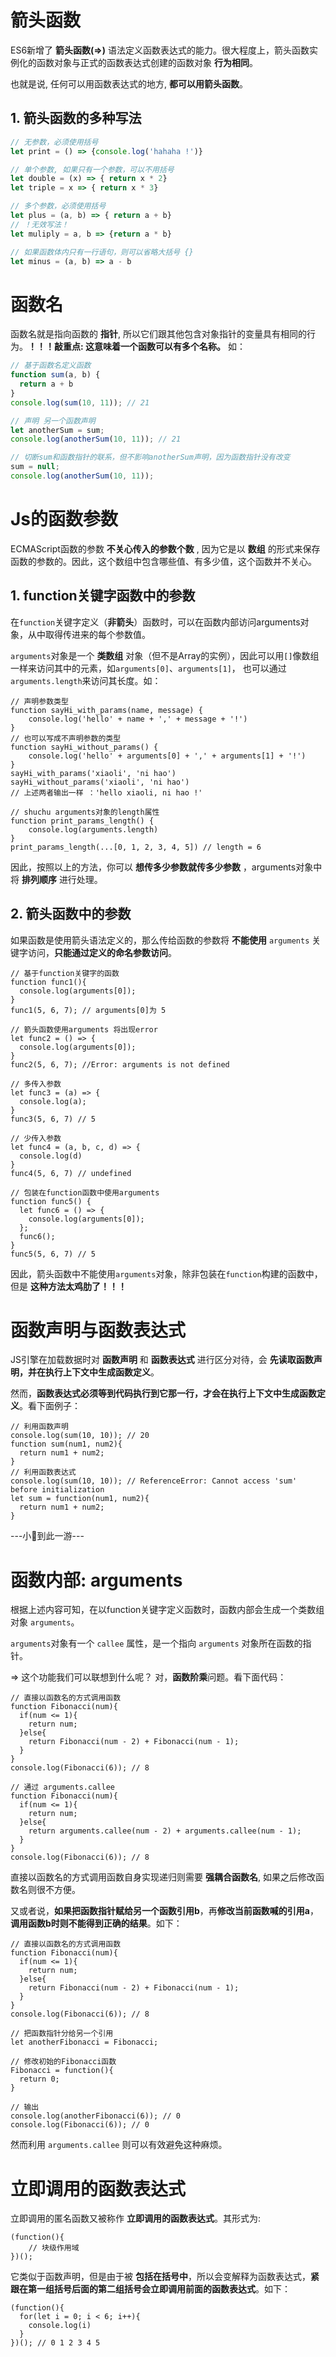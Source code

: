 # 箭头函数
ES6新增了 **箭头函数(=>)** 语法定义函数表达式的能力。很大程度上，箭头函数实例化的函数对象与正式的函数表达式创建的函数对象 **行为相同**。  

也就是说, 任何可以用函数表达式的地方, **都可以用箭头函数**。  
## 1. 箭头函数的多种写法
```JavaScript
// 无参数，必须使用括号
let print = () => {console.log('hahaha !')}

// 单个参数, 如果只有一个参数，可以不用括号
let double = (x) => { return x * 2}
let triple = x => { return x * 3}

// 多个参数，必须使用括号
let plus = (a, b) => { return a + b}
// ！无效写法！
let muliply = a, b => {return a * b}

// 如果函数体内只有一行语句，则可以省略大括号 {}
let minus = (a, b) => a - b
```

# 函数名
函数名就是指向函数的 **指针**, 所以它们跟其他包含对象指针的变量具有相同的行为。**！！！敲重点: 这意味着一个函数可以有多个名称。** 如：
```JavaScript
// 基于函数名定义函数
function sum(a, b) {
  return a + b
}
console.log(sum(10, 11)); // 21

// 声明 另一个函数声明
let anotherSum = sum;
console.log(anotherSum(10, 11)); // 21

// 切断sum和函数指针的联系，但不影响anotherSum声明，因为函数指针没有改变
sum = null;
console.log(anotherSum(10, 11));
```

# Js的函数参数
ECMAScript函数的参数 **不关心传入的参数个数** , 因为它是以 **数组** 的形式来保存函数的参数的。因此，这个数组中包含哪些值、有多少值，这个函数并不关心。
## 1. function关键字函数中的参数
在`function`关键字定义（**非箭头**）函数时，可以在函数内部访问arguments对象，从中取得传进来的每个参数值。  

`arguments`对象是一个 **类数组** 对象（但不是Array的实例），因此可以用`[]`像数组一样来访问其中的元素，如`arguments[0]`、`arguments[1]`， 也可以通过`arguments.length`来访问其长度。如：
```JS
// 声明参数类型
function sayHi_with_params(name, message) {
    console.log('hello' + name + ',' + message + '!')
}
// 也可以写成不声明参数的类型
function sayHi_without_params() {
    console.log('hello' + arguments[0] + ',' + arguments[1] + '!')
}
sayHi_with_params('xiaoli', 'ni hao')
sayHi_without_params('xiaoli', 'ni hao')
// 上述两者输出一样 ：'hello xiaoli, ni hao !'

// shuchu arguments对象的length属性
function print_params_length() {
    console.log(arguments.length)
}
print_params_length(...[0, 1, 2, 3, 4, 5]) // length = 6 
```
因此，按照以上的方法，你可以 **想传多少参数就传多少参数** ，arguments对象中将 **排列顺序** 进行处理。

## 2. 箭头函数中的参数
如果函数是使用箭头语法定义的，那么传给函数的参数将 **不能使用** `arguments` 关键字访问，**只能通过定义的命名参数访问**。
```JS
// 基于function关键字的函数
function func1(){
  console.log(arguments[0]);
}
func1(5, 6, 7); // arguments[0]为 5

// 箭头函数使用arguments 将出现error
let func2 = () => {
  console.log(arguments[0]);
}
func2(5, 6, 7); //Error: arguments is not defined

// 多传入参数
let func3 = (a) => {
  console.log(a);
}
func3(5, 6, 7) // 5

// 少传入参数
let func4 = (a, b, c, d) => {
  console.log(d)
}
func4(5, 6, 7) // undefined

// 包装在function函数中使用arguments
function func5() {
  let func6 = () => {
    console.log(arguments[0]);
  };
  func6();
}
func5(5, 6, 7) // 5
```
因此，箭头函数中不能使用`arguments`对象，除非包装在`function`构建的函数中，但是 **这种方法太鸡肋了！！！**

# 函数声明与函数表达式
JS引擎在加载数据时对 **函数声明** 和 **函数表达式** 进行区分对待，会 **先读取函数声明，并在执行上下文中生成函数定义**。  

然而，**函数表达式必须等到代码执行到它那一行，才会在执行上下文中生成函数定义**。看下面例子：
```JS
// 利用函数声明
console.log(sum(10, 10)); // 20
function sum(num1, num2){
  return num1 + num2;
}
// 利用函数表达式
console.log(sum(10, 10)); // ReferenceError: Cannot access 'sum' before initialization
let sum = function(num1, num2){
  return num1 + num2;
}
```
---小🍐到此一游---

# 函数内部: arguments
根据上述内容可知，在以function关键字定义函数时，函数内部会生成一个类数组对象 `arguments`。

`arguments`对象有一个 `callee` 属性，是一个指向 `arguments` 对象所在函数的指针。  

=> 这个功能我们可以联想到什么呢？ 对，**函数阶乘**问题。看下面代码：
```JS
// 直接以函数名的方式调用函数
function Fibonacci(num){
  if(num <= 1){
    return num;
  }else{
    return Fibonacci(num - 2) + Fibonacci(num - 1);
  }
}
console.log(Fibonacci(6)); // 8

// 通过 arguments.callee
function Fibonacci(num){
  if(num <= 1){
    return num;
  }else{
    return arguments.callee(num - 2) + arguments.callee(num - 1);
  }
}
console.log(Fibonacci(6)); // 8
```
直接以函数名的方式调用函数自身实现递归则需要 **强耦合函数名**, 如果之后修改函数名则很不方便。  

又或者说，**如果把函数指针赋给另一个函数引用b**，再**修改当前函数喊的引用a**， **调用函数b时则不能得到正确的结果**。如下：
```JS
// 直接以函数名的方式调用函数
function Fibonacci(num){
  if(num <= 1){
    return num;
  }else{
    return Fibonacci(num - 2) + Fibonacci(num - 1);
  }
}
console.log(Fibonacci(6)); // 8

// 把函数指针分给另一个引用
let anotherFibonacci = Fibonacci;

// 修改初始的Fibonacci函数
Fibonacci = function(){
  return 0;
}

// 输出
console.log(anotherFibonacci(6)); // 0
console.log(Fibonacci(6)); // 0
```
然而利用 `arguments.callee` 则可以有效避免这种麻烦。

# 立即调用的函数表达式
立即调用的匿名函数又被称作 **立即调用的函数表达式**。其形式为:
```JS
(function(){
    // 块级作用域
})();
```
它类似于函数声明，但是由于被 **包括在括号中**，所以会变解释为函数表达式，**紧跟在第一组括号后面的第二组括号会立即调用前面的函数表达式**。如下：
```JS
(function(){
  for(let i = 0; i < 6; i++){
    console.log(i)
  }
})(); // 0 1 2 3 4 5
```